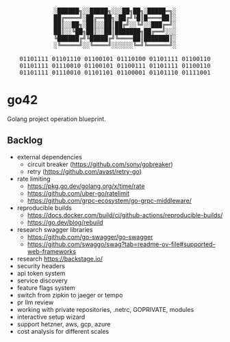 <div align="center">

<pre>
░██████╗░░█████╗░░░██╗██╗░█████═╗░
██╔════╝░██╔══██╗░██╔╝╚█║█════██║░
██║░░██╗░██║░░██║██╔╝░░╚╝░░███╔═╝░
██║░░╚██╗██║░░██║███████╗██╔══╝░░░
╚██████╔╝╚█████╔╝╚════██║███████║░
░╚═════╝░░╚════╝░░░░░░╚═╝╚══════╝░

01101111 01101110 01100101 01110100 01101111 01100110
01101111 01110010 01100101 01100111 01101111 01100110
01101111 01110010 01101101 01100001 01101110 01111001
</pre>

</div>

# go42

Golang project operation blueprint.

## Backlog

+ external dependencies
  * circuit breaker (https://github.com/sony/gobreaker)
  * retry (https://github.com/avast/retry-go)
+ rate limiting 
  * https://pkg.go.dev/golang.org/x/time/rate
  * https://github.com/uber-go/ratelimit
  * https://github.com/grpc-ecosystem/go-grpc-middleware/
+ reproducible builds
  * https://docs.docker.com/build/ci/github-actions/reproducible-builds/
  * https://go.dev/blog/rebuild
+ research swagger libraries
  * https://github.com/go-swagger/go-swagger
  * https://github.com/swaggo/swag?tab=readme-ov-file#supported-web-frameworks
+ research https://backstage.io/
+ security headers
+ api token system
+ service discovery
+ feature flags system
+ switch from zipkin to jaeger or tempo
+ pr llm review
+ working with private repositories, .netrc, GOPRIVATE, modules
+ interactive setup wizard
+ support hetzner, aws, gcp, azure
+ cost analysis for different scales
